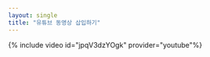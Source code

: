 ```yaml
---
layout: single
title: "유튜브 동영상 삽입하기"
---
```


{% include video id="jpqV3dzYOgk" provider="youtube"%}
